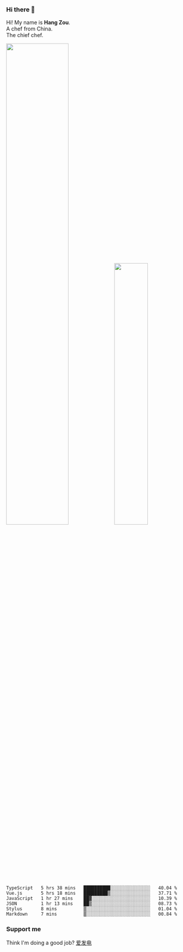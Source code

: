 ### Hi there 👋

Hi! My name is **Hang Zou**.  
A chef from China.  
The chief chef.

<img align="" width="57.5%" src="https://github-readme-stats.vercel.app/api?username=zouhangwithsweet&hide_title=true&hide_border=true&show_icons=true&include_all_commits=true&line_height=21" /><img align="" width="42.4%" src="https://github-readme-stats.vercel.app/api/top-langs/?username=zouhangwithsweet&hide_title=true&hide_border=true&layout=compact" />

<!--START_SECTION:waka-->

```text
TypeScript   5 hrs 38 mins   ██████████░░░░░░░░░░░░░░░   40.04 %
Vue.js       5 hrs 18 mins   █████████▒░░░░░░░░░░░░░░░   37.71 %
JavaScript   1 hr 27 mins    ██▓░░░░░░░░░░░░░░░░░░░░░░   10.39 %
JSON         1 hr 13 mins    ██▒░░░░░░░░░░░░░░░░░░░░░░   08.73 %
Stylus       8 mins          ▒░░░░░░░░░░░░░░░░░░░░░░░░   01.04 %
Markdown     7 mins          ▒░░░░░░░░░░░░░░░░░░░░░░░░   00.84 %
```

<!--END_SECTION:waka-->

### Support me

Think I'm doing a good job? [爱发电](https://afdian.net/@zouhangsweet)
